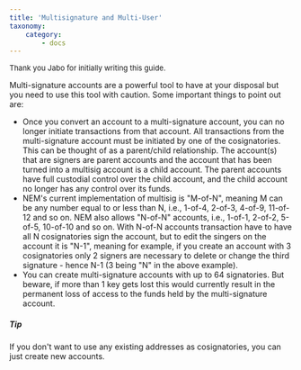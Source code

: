 ```yaml
---
title: 'Multisignature and Multi-User'
taxonomy:
    category:
        - docs
---
```


<font size=-1>Thank you Jabo for initially writing this guide.</font>

Multi-signature accounts are a powerful tool to have at your disposal but you need to use this tool with caution. Some important things to point out are:
 
* Once you convert an account to a multi-signature account, you can no longer initiate transactions from that account. All transactions from the multi-signature account must be initiated by one of the cosignatories. This can be thought of as a parent/child relationship.  The account(s) that are signers are parent accounts and the account that has been turned into a multisig account is a child account.  The parent accounts have full custodial control over the child account, and the child account no longer has any control over its funds. 
* NEM's current implementation of multisig is "M-of-N", meaning M can be any number equal to or less than N, i.e., 1-of-4, 2-of-3, 4-of-9, 11-of-12 and so on. NEM also allows "N-of-N" accounts, i.e., 1-of-1, 2-of-2, 5-of-5, 10-of-10 and so on.  With N-of-N accounts transaction have to have all N cosignatories sign the account, but to edit the singers on the account it is "N-1", meaning for example, if you create an account with 3 cosignatories only 2 signers are necessary to delete or change the third signature - hence N-1 (3 being "N" in the above example).
* You can create multi-signature accounts with up to 64 signatories. But beware, if more than 1 key gets lost this would currently result in the permanent loss of access to the funds held by the multi-signature account.

##### Tip
If you don't want to use any existing addresses as cosignatories, you can just create new accounts.